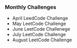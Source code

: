 ### Monthly Challenges
- April LeedCode Challenge
- May LeetCode Challenge
- June LeetCode Challenege
- July LeetCode Challenge
- August LeetCode Challenge

